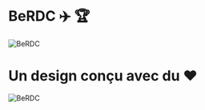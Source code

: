 # BeRDC :airplane: :trophy:

![BeRDC](https://github.com/BeRDC/.github/blob/main/profile/berdcmoc.png)

# Un design conçu avec du ❤️ 

![BeRDC](https://github.com/BeRDC/.github/blob/main/profile/berdcteaser3.png)
